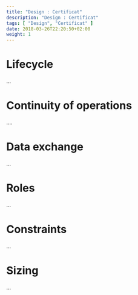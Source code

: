 ```yaml
---
title: "Design : Certificat"
description: "Design : Certificat"
tags: [ "Design", "Certificat" ]
date: 2018-03-26T22:20:50+02:00
weight: 1
---
```

# Lifecycle 

...

# Continuity of operations

....

# Data exchange

...

# Roles 

...

# Constraints

...

# Sizing

...